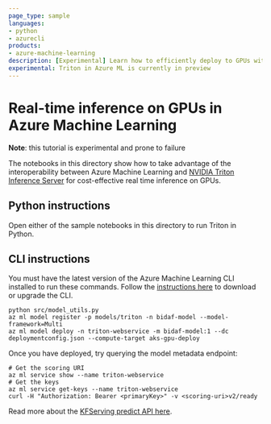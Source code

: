 ```yaml
---
page_type: sample
languages:
- python
- azurecli
products:
- azure-machine-learning
description: [Experimental] Learn how to efficiently deploy to GPUs with the [Triton inference server](https://github.com/triton-inference-server/server) and Azure ML.
experimental: Triton in Azure ML is currently in preview
---
```


# Real-time inference on GPUs in Azure Machine Learning

**Note**: this tutorial is experimental and prone to failure

The notebooks in this directory show how to take advantage of the interoperability between Azure Machine Learning and [NVIDIA Triton Inference Server](https://developer.nvidia.com/nvidia-triton-inference-server) for cost-effective real time inference on GPUs.

## Python instructions

Open either of the sample notebooks in this directory to run Triton in Python.

## CLI instructions

You must have the latest version of the Azure Machine Learning CLI installed to run these commands.
Follow the [instructions here](https://docs.microsoft.com/azure/machine-learning/reference-azure-machine-learning-cli#prerequisites) to download or upgrade the CLI.

```{bash}
python src/model_utils.py
az ml model register -p models/triton -n bidaf-model --model-framework=Multi
az ml model deploy -n triton-webservice -m bidaf-model:1 --dc deploymentconfig.json --compute-target aks-gpu-deploy
```

Once you have deployed, try querying the model metadata endpoint:

```{bash}
# Get the scoring URI
az ml service show --name triton-webservice
# Get the keys
az ml service get-keys --name triton-webservice
curl -H "Authorization: Bearer <primaryKey>" -v <scoring-uri>v2/ready
```

Read more about the [KFServing predict API here](https://github.com/kubeflow/kfserving/blob/master/docs/predict-api/v2/required_api.md).
